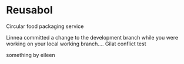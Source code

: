 # Reusabol
Circular food packaging service

Linnea committed a change to the development branch while you were working on your local working branch....
Gilat
conflict test


something by eileen
